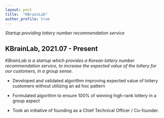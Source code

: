 ```yaml
---
layout: post
title:  "KBrainLab"
author_profile: true
---
```


*Startup providing lottery number recommendation service*

## KBrainLab, 2021.07 - Present

*KBrainLab is a startup which provides a Korean lottery number recommendation service,
to increase the expected value of the lottery for our customers, in a group sense.*

- Developed and validated algorithm improving expected value of lottery customers without utilizing an ad hoc pattern

- Formulated algorithm to ensure 100% of winning high-rank lottery in a group aspect

- Took an initiative of founding as a Chief Technical Officer / Co-founder.
